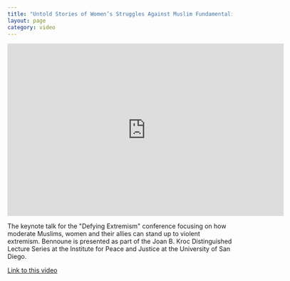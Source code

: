 ```yaml
---
title: "Untold Stories of Women’s Struggles Against Muslim Fundamentalism with Karima Bennoune"
layout: page
category: video
---
```

<iframe width="620" height="387" src="http://www.youtube.com/embed/pfYgyIpAOvI" frameborder="0" allowfullscreen></iframe>

The keynote talk for the "Defying Extremism" conference focusing on how moderate Muslims, women and their allies can stand up to violent extremism. Bennoune is presented as part of the Joan B. Kroc Distinguished Lecture Series at the Institute for Peace and Justice at the University of San Diego.

[Link to this video](http://www.ucsd.tv/search-details.aspx?showID=28819)